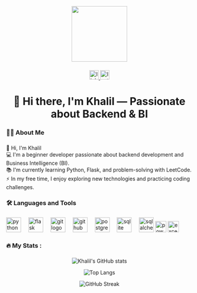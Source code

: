 <div align="center">
  <img height="150" src="https://media.giphy.com/media/M9gbBd9nbDrOTu1Mqx/giphy.gif"  />
</div>

###

<div align="center">
  <a href="https://www.linkedin.com/in/khalilamamri/" target="_blank">
    <img src="https://img.shields.io/static/v1?message=LinkedIn&logo=linkedin&label=&color=0077B5&logoColor=white&labelColor=&style=for-the-badge" height="25" alt="linkedin logo"  />
  </a>
    <!-- LeetCode -->
  <a href="https://leetcode.com/u/Khalil-Amamri/" target="_blank">
    <img src="https://img.shields.io/badge/LeetCode-FFA116?style=for-the-badge&logo=leetcode&logoColor=black" height="25" alt="leetcode logo"  />
  </a>
</div>


###

<h1 align="center">👋 Hi there, I'm Khalil — Passionate about Backend & BI</h1>


###

<h3 align="left">👩‍💻  About Me</h3>

###

<p align="left">👋 Hi, I'm Khalil  <br>💻 I'm a beginner developer passionate about backend development and Business Intelligence (BI).  <br>📚 I'm currently learning Python, Flask, and problem-solving with LeetCode.  <br>⚡ In my free time, I enjoy exploring new technologies and practicing coding challenges.</p>

###

<h3 align="left">🛠 Languages and Tools</h3>

###

<div align="left">
  <img src="https://cdn.jsdelivr.net/gh/devicons/devicon/icons/python/python-original.svg" height="40" alt="python logo"  />
  <img width="12" />
  <img src="https://cdn.jsdelivr.net/gh/devicons/devicon/icons/flask/flask-original.svg" height="40" alt="flask logo"  />
  <img width="12" />
  <img src="https://cdn.jsdelivr.net/gh/devicons/devicon/icons/git/git-original.svg" height="40" alt="git logo"  />
  <img width="12" />
  <img src="https://cdn.jsdelivr.net/gh/devicons/devicon/icons/github/github-original.svg" height="40" alt="github logo"  />
  <img width="12" />
  <img src="https://cdn.jsdelivr.net/gh/devicons/devicon/icons/postgresql/postgresql-original.svg" height="40" alt="postgresql logo"  />
  <img width="12" />
  <img src="https://cdn.jsdelivr.net/gh/devicons/devicon/icons/sqlite/sqlite-original.svg" height="40" alt="sqlite logo"  />
  <img width="12" />
  <img src="https://cdn.jsdelivr.net/gh/devicons/devicon/icons/sqlalchemy/sqlalchemy-original.svg" height="40" alt="sqlalchemy logo"  />
  <img src="https://img.shields.io/badge/Power%20BI-F2C811?style=for-the-badge&logo=powerbi&logoColor=black" height="30" alt="powerbi logo" />
  <img src="https://img.shields.io/badge/Excel-217346?style=for-the-badge&logo=microsoft-excel&logoColor=white" height="30" alt="excel logo" />

</div>

###

<h3 align="left">🔥   My Stats :</h3>

###

<div align="center">

  ![Khalil's GitHub stats](https://github-readme-stats.vercel.app/api?username=KhalilAmamri&show_icons=true&theme=radical)

  ![Top Langs](https://github-readme-stats.vercel.app/api/top-langs/?username=KhalilAmamri&layout=compact&theme=radical)

  ![GitHub Streak](https://streak-stats.demolab.com?user=KhalilAmamri&theme=radical&hide_border=false)

</div>
